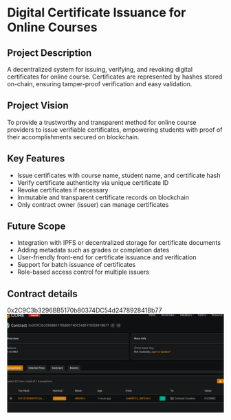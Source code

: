 # Digital Certificate Issuance for Online Courses

## Project Description
A decentralized system for issuing, verifying, and revoking digital certificates for online course. Certificates are represented by hashes stored on-chain, ensuring tamper-proof verification and easy validation.

## Project Vision
To provide a trustworthy and transparent method for online course providers to issue verifiable certificates, empowering students with proof of their accomplishments secured on blockchain.

## Key Features
- Issue certificates with course name, student name, and certificate hash
- Verify certificate authenticity via unique certificate ID
- Revoke certificates if necessary
- Immutable and transparent certificate records on blockchain
- Only contract owner (issuer) can manage certificates

## Future Scope
- Integration with IPFS or decentralized storage for certificate documents
- Adding metadata such as grades or completion dates
- User-friendly front-end for certificate issuance and verification
- Support for batch issuance of certificates
- Role-based access control for multiple issuers

## Contract details
0x2C9C3b3296BB5170b80374DC54d247892841Bb77![alt text](image.png)

